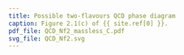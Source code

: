 ```yaml
---
title: Possible two-flavours QCD phase diagram
caption: Figure 2.1(c) of {{ site.ref[0] }}.
pdf_file: QCD_Nf2_massless_C.pdf
svg_file: QCD_Nf2.svg
---
```

